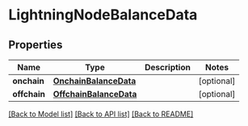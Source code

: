 # LightningNodeBalanceData

## Properties
Name | Type | Description | Notes
------------ | ------------- | ------------- | -------------
**onchain** | [**OnchainBalanceData**](OnchainBalanceData.md) |  | [optional] 
**offchain** | [**OffchainBalanceData**](OffchainBalanceData.md) |  | [optional] 

[[Back to Model list]](../README.md#documentation-for-models) [[Back to API list]](../README.md#documentation-for-api-endpoints) [[Back to README]](../README.md)

